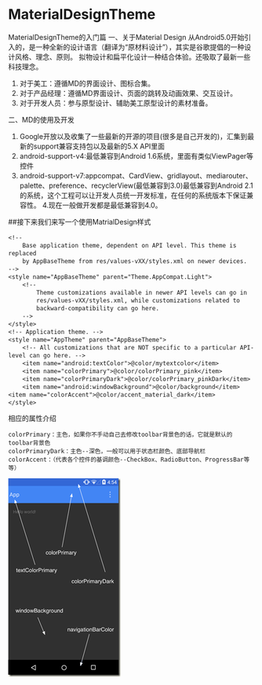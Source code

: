 # MaterialDesignTheme
MaterialDesignTheme的入门篇
一、关于Material Design
从Android5.0开始引入的，是一种全新的设计语言（翻译为“原材料设计”），其实是谷歌提倡的一种设计风格、理念、原则。
拟物设计和扁平化设计一种结合体验。还吸取了最新一些科技理念。

1. 对于美工：遵循MD的界面设计、图标合集。
2. 对于产品经理：遵循MD界面设计、页面的跳转及动画效果、交互设计。
3. 对于开发人员：参与原型设计、辅助美工原型设计的素材准备。

二、MD的使用及开发

1. Google开放以及收集了一些最新的开源的项目(很多是自己开发的)，汇集到最新的support兼容支持包以及最新的5.X API里面
2. android-support-v4:最低兼容到Android 1.6系统，里面有类似ViewPager等控件
3. android-support-v7:appcompat、CardView、gridlayout、mediarouter、palette、preference、recyclerView(最低兼容到3.0)最低兼容到Android 2.1的系统，这个工程可以让开发人员统一开发标准，在任何的系统版本下保证兼容性。
4.现在一般做开发都是最低兼容到4.0。

##接下来我们来写一个使用MatrialDesign样式

	<!--
        Base application theme, dependent on API level. This theme is replaced
        by AppBaseTheme from res/values-vXX/styles.xml on newer devices.
    -->
    <style name="AppBaseTheme" parent="Theme.AppCompat.Light">
        <!--
            Theme customizations available in newer API levels can go in
            res/values-vXX/styles.xml, while customizations related to
            backward-compatibility can go here.
        -->
    </style>
    <!-- Application theme. -->
    <style name="AppTheme" parent="AppBaseTheme">
        <!-- All customizations that are NOT specific to a particular API-level can go here. -->
        <item name="android:textColor">@color/mytextcolor</item>
        <item name="colorPrimary">@color/colorPrimary_pink</item>
        <item name="colorPrimaryDark">@color/colorPrimary_pinkDark</item>
        <item name="android:windowBackground">@color/background</item>
	<item name="colorAccent">@color/accent_material_dark</item>
    </style>

相应的属性介绍

	colorPrimary：主色，如果你不手动自己去修改toolbar背景色的话，它就是默认的toolbar背景色
	colorPrimaryDark：主色--深色，一般可以用于状态栏颜色、底部导航栏
	colorAccent：（代表各个控件的基调颜色--CheckBox、RadioButton、ProgressBar等等）
	
![image](https://github.com/AndLollipop/MaterialDesignTheme/blob/master/images/design.png)





